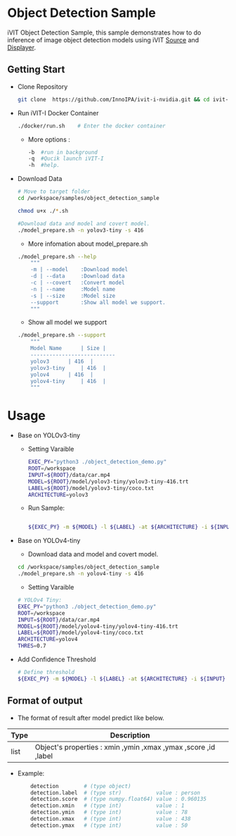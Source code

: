 # Object Detection Sample
iVIT Object Detection Sample, this sample demonstrates how to do inference of image object detection models using iVIT [Source](../ivit_source_sample/README.md) and [Displayer](../ivit_displayer_sample/README.md).

## Getting Start
* Clone Repository    
    ```bash
    git clone  https://github.com/InnoIPA/ivit-i-nvidia.git && cd ivit-i-nvidia
    ```
* Run iVIT-I Docker Container
    ```bash
    ./docker/run.sh    # Enter the docker container
    ```
    * More options : 
        ```bash
        -b	#run in background
        -q	#Qucik launch iVIT-I
        -h	#help.
        ```
* Download Data
    ```bash
    # Move to target folder
    cd /workspace/samples/object_detection_sample
    
    chmod u+x ./*.sh

    #Download data and model and covert model.
    ./model_prepare.sh -n yolov3-tiny -s 416

    ```
    * More infomation about model_prepare.sh
    ```bash
    ./model_prepare.sh --help
        """
        -m | --model	:Download model
        -d | --data		:Download data
        -c | --covert	:Convert model
        -n | --name		:Model name
        -s | --size		:Model size
        --support       :Show all model we support.
        """
    ```
    * Show all model we support
    ```bash
    ./model_prepare.sh --support
        """
        Model Name	    | Size |        	
        ---------------------------
        yolov3		| 416  |
        yolov3-tiny		| 416  |
        yolov4		| 416  |
        yolov4-tiny		| 416  |
        """

    ```
# Usage
* Base on YOLOv3-tiny
    
    * Setting Varaible
        ```bash
        EXEC_PY="python3 ./object_detection_demo.py"
        ROOT=/workspace
        INPUT=${ROOT}/data/car.mp4
        MODEL=${ROOT}/model/yolov3-tiny/yolov3-tiny-416.trt
        LABEL=${ROOT}/model/yolov3-tiny/coco.txt
        ARCHITECTURE=yolov3

        ```
    * Run Sample:
        
        ```bash
        
        ${EXEC_PY} -m ${MODEL} -l ${LABEL} -at ${ARCHITECTURE} -i ${INPUT} 
        ```

* Base on YOLOv4-tiny
    
    
    * Download data and model and covert model.
    ```bash
    cd /workspace/samples/object_detection_sample
    ./model_prepare.sh -n yolov4-tiny -s 416
    ```
    * Setting Varaible
    ```bash
    # YOLOv4 Tiny:
    EXEC_PY="python3 ./object_detection_demo.py"
    ROOT=/workspace
    INPUT=${ROOT}/data/car.mp4
    MODEL=${ROOT}/model/yolov4-tiny/yolov4-tiny-416.trt
    LABEL=${ROOT}/model/yolov4-tiny/coco.txt
    ARCHITECTURE=yolov4
    THRES=0.7
    ```
* Add Confidence Threshold
    ```bash
    # Define threshold
    ${EXEC_PY} -m ${MODEL} -l ${LABEL} -at ${ARCHITECTURE} -i ${INPUT} -t ${THRES}
    ```

## Format of output 
*  The format of result after model predict like below.

| Type | Description |
| --- | --- |
|list|Object's properties : xmin ,ymin ,xmax ,ymax ,score ,id ,label |
* Example:
    ```bash
        detection        # (type object)                   
        detection.label  # (type str)           value : person   
        detection.score  # (type numpy.float64) value : 0.960135 
        detection.xmin   # (type int)           value : 1        
        detection.ymin   # (type int)           value : 78       
        detection.xmax   # (type int)           value : 438  
        detection.ymax   # (type int)           value : 50     
    ```